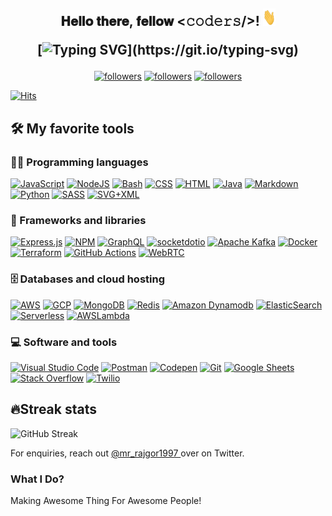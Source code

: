 <h2 align="center">
𝐇𝐞𝐥𝐥𝐨 𝐭𝐡𝐞𝐫𝐞, 𝐟𝐞𝐥𝐥𝐨𝐰 <𝚌𝚘𝚍𝚎𝚛𝚜/>! <img src="https://raw.githubusercontent.com/ABSphreak/ABSphreak/master/gifs/Hi.gif" width="20px" height="28px"> 
    
[![Typing SVG](https://readme-typing-svg.herokuapp.com?size=26&center=true&vCenter=true&width=450&lines=I'm+Riddhish+Rajgor;Full+Stack+Web+Dev;And+Techpreneur;Nice+To+Meet+You...+%3A&#41;)](https://git.io/typing-svg)
</h2>

<p align="center">
<a href="https://twitter.com/mr_rajgor1997">
    <img alt="followers" title="Follow me on Twitter" src="https://img.shields.io/twitter/follow/mr_rajgor1997?color=55960c&labelColor=488207&label=Follow&logo=twitter&logoColor=white&style=for-the-badge"/></a>
<a href="https://github.com/riddhish97">
    <img alt="followers" title="Follow me on Github" src="https://img.shields.io/github/followers/riddhish97?color=236ad3&labelColor=1155ba&style=for-the-badge&logo=github&label=Follow"/></a>
<a href="https://www.linkedin.com/in/riddhish-rajgor">
    <img alt="followers" title="Connect me on Linkdein" src="https://img.shields.io/badge/riddhish-rajgor-303814102?color=2077b5&labelColor=0f95f5&style=for-the-badge&logo=linkedin&logoColor=white&label=Follow"/></a>
    
[![Hits](https://hits.seeyoufarm.com/api/count/incr/badge.svg?url=https%3A%2F%2Fgithub.com%2Friddhish97%2Fhit-counter&count_bg=%2379C83D&title_bg=%23555555&icon=&icon_color=%23E7E7E7&title=Profile%20Views&edge_flat=false)](https://github.com/Riddhish97/Riddhish97)
</p>

## 🛠️ My favorite tools

### 👨‍💻 Programming languages
<p>
    <a href="https://github.com/Riddhish97/Riddhish97"><img alt="JavaScript" src="https://img.shields.io/badge/JavaScript%20-%23F7DF1E.svg?logo=javascript&logoColor=black"></a>
    <a href="https://github.com/Riddhish97/Riddhish97"><img alt="NodeJS" src="https://img.shields.io/badge/Node.js%20-%2343853D.svg?logo=nodedotjs&logoColor=white"></a>
    <a href="https://github.com/Riddhish97/Riddhish97"><img alt="Bash" src="https://img.shields.io/badge/Bash%20-%23121011.svg?logo=gnu-bash&logoColor=white"></a>
    <a href="https://github.com/Riddhish97/Riddhish97"><img alt="CSS" src="https://img.shields.io/badge/CSS%20-%231572B6.svg?logo=css3&logoColor=white"></a>
    <a href="https://github.com/Riddhish97/Riddhish97"><img alt="HTML" src="https://img.shields.io/badge/HTML%20-%23E34F26.svg?logo=html5&logoColor=white"></a>
    <a href="https://github.com/Riddhish97/Riddhish97"><img alt="Java" src="https://img.shields.io/badge/Java-%23007396.svg?logo=java&logoColor=white"></a>
    <a href="https://github.com/Riddhish97/Riddhish97"><img alt="Markdown" src="https://img.shields.io/badge/Markdown-%23000000.svg?logo=markdown&logoColor=white"></a>
    <a href="https://github.com/Riddhish97/Riddhish97"><img alt="Python" src="https://img.shields.io/badge/Python%20-%2314354C.svg?logo=python&logoColor=white"></a>
    <a href="https://github.com/Riddhish97/Riddhish97"><img alt="SASS" src="https://img.shields.io/badge/Sass%20-hotpink.svg?logo=SASS&logoColor=white"></a>
    <a href="https://github.com/Riddhish97/Riddhish97"><img alt="SVG+XML" src="https://img.shields.io/badge/SVG%2BXML%20-%23e0982c.svg?logo=svg&logoColor=white"></a>
</p>

### 🧰 Frameworks and libraries
<p>
    <a href="#"><img alt="Express.js" src="https://img.shields.io/badge/Express.js%20-%23404d59.svg?logo=express&logoColor=white"></a>
    <a href="#"><img alt="NPM" src="https://img.shields.io/badge/npm-CB3837?logo=npm&logoColor=white"></a>
    <a href="#"><img alt="GraphQL" src="https://img.shields.io/badge/GraphQL-121011?logo=graphql&logoColor=white"></a>
    <a href="#"><img alt="socketdotio" src="https://img.shields.io/badge/Socket.io-563D7C?logo=socketdotio&logoColor=white"></a>
    <a href="#"><img alt="Apache Kafka" src="https://img.shields.io/badge/Apache_Kafka-0769AD?logo=apachekafka&logoColor=white"></a>
    <a href="#"><img alt="Docker" src="https://img.shields.io/badge/Docker-2CA5E0?logo=docker&logoColor=white"></a>
    <a href="#"><img alt="Terraform" src="https://img.shields.io/badge/Terraform-000000?logo=terraform&logoColor=white"></a>
    <a href="#"><img alt="GitHub Actions" src="https://img.shields.io/badge/GitHub%20Actions%20-%232671E5.svg?logo=github%20actions&logoColor=white"></a>
    <a href="#"><img alt="WebRTC" src="https://img.shields.io/badge/WebRTC-0a0c05.svg?logo=webrtc&logoColor=white"></a>
</p>

### 🗄️ Databases and cloud hosting
<p>
    <a href="#"><img alt="AWS" src="https://img.shields.io/badge/Amazon_AWS-232F3E?logo=amazon-aws&logoColor=white"></a>
    <a href="#"><img alt="GCP" src="https://img.shields.io/badge/Google_Cloud-ffffff?logo=googlecloud"></a>
    <a href="#"><img alt="MongoDB" src ="https://img.shields.io/badge/MongoDB-%234ea94b.svg?logo=mongodb&logoColor=white"></a>
    <a href="#"><img alt="Redis" src ="https://img.shields.io/badge/redis-%23DD0031.svg?&logo=redis&logoColor=white"></a>
    <a href="#"><img alt="Amazon Dynamodb" src="https://img.shields.io/badge/Amazon_DynamoDB-77bfea.svg?logo=amazondynamodb&logoColor=white"></a>
    <a href="#"><img alt="ElasticSearch" src ="https://img.shields.io/badge/Elastic_Search-005571?logo=elasticsearch&logoColor=white"></a>
    <a href="#"><img alt="Serverless" src ="https://img.shields.io/badge/Serverless-091848?logo=serverless&logoColor=white"></a>
    <a href="#"><img alt="AWSLambda" src ="https://img.shields.io/badge/AWS_Lambda-ff6900?logo=awslambda&logoColor=white"></a>

</p>

### 💻 Software and tools
<p>
    <a href="#"><img alt="Visual Studio Code" src="https://img.shields.io/badge/Visual%20Studio%20Code-0078d7.svg?logo=visual-studio-code&logoColor=white"></a>
    <a href="#"><img alt="Postman" src="https://img.shields.io/badge/Postman-FF6C37?logo=postman&logoColor=white"></a>
    <a href="#"><img alt="Codepen" src="https://img.shields.io/badge/Codepen-000000.svg?logo=codepen&logoColor=white"></a>
    <a href="#"><img alt="Git" src="https://img.shields.io/badge/Git%20-%23F05033.svg?logo=git&logoColor=white"></a>
    <a href="#"><img alt="Google Sheets" src="https://img.shields.io/badge/Google%20Sheets%20-%2334A853.svg?logo=google%20sheets&logoColor=white"></a>
    <a href="#"><img alt="Stack Overflow" src="https://img.shields.io/badge/-Stack%20Overflow-FE7A16?logo=stack-overflow&logoColor=white"></a>
    <a href="#"><img alt="Twilio" src="https://img.shields.io/badge/Twilio-a30c19.svg?logo=twilio&logoColor=white"></a>

</p>

## 🔥Streak stats

<!-- GitHub Readme Streak Stats - https://github.com/DenverCoder1/github-readme-streak-stats -->
<p  align="center>
           
[![GitHub Streak](http://github-readme-streak-stats.herokuapp.com?user=riddhish97&theme=dark)](https://git.io/streak-stats)
</p>
           
<p>
        
For enquiries, reach out
    <a href="https://twitter.com/mr_rajgor1997"> @mr_rajgor1997 </a>
    over on Twitter.
    </p>
### What I Do?
Making Awesome Thing For Awesome People!

